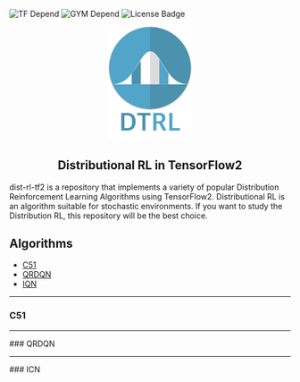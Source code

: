 ![TF Depend](https://img.shields.io/badge/TensorFlow-2.1-orange) ![GYM Depend](https://img.shields.io/badge/openai%2Fgym-0.17.1-blue) ![License Badge](https://img.shields.io/badge/license-Apache%202-green)<br>

<p align="center">
  <img width="150" src="./assets/logo.png">
</p>

<h2 align=center>Distributional RL in TensorFlow2</h2>
dist-rl-tf2 is a repository that implements a variety of popular Distribution Reinforcement Learning Algorithms using TensorFlow2. Distributional RL is an algorithm suitable for stochastic environments. If you want to study the Distribution RL, this repository will be the best choice.

## Algorithms

- [C51](#c51)
- [QRDQN](#qrdqn)
- [IQN](#iqn)
<hr>

<a name='c51'></a>
### C51
<hr>
<a name='qrdqn'></a>
### QRDQN
<hr>
<a name='icn'></a>
### ICN
